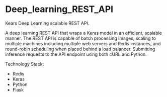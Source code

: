 # Deep_learning_REST_API
Kears Deep Learning scalable REST API.

A deep learning REST API that wraps a Keras model in an efficient, scalable manner. The REST API is capable of batch processing images, scaling to multiple machines including multiple web servers and Redis instances, and round-robin scheduling when placed behind a load balancer. Submitting inference requests to the API endpoint using both cURL and Python.

Technology Stack:

- Redis
- Keras
- Python
- Flask
